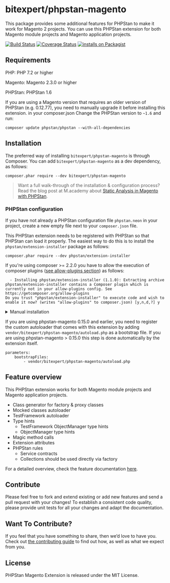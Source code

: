 # bitexpert/phpstan-magento

This package provides some additional features for PHPStan to make it work for Magento 2 projects.
You can use this PHPStan extension for both Magento module projects and Magento application projects.

[![Build Status](https://github.com/bitExpert/phpstan-magento/workflows/ci/badge.svg?branch=master)](https://github.com/bitExpert/phpstan-magento/actions)
[![Coverage Status](https://coveralls.io/repos/github/bitExpert/phpstan-magento/badge.svg?branch=master)](https://coveralls.io/github/bitExpert/phpstan-magento?branch=master)
[![installs on Packagist](https://img.shields.io/packagist/dt/bitExpert/phpstan-magento)](https://packagist.org/packages/bitExpert/phpstan-magento/)

## Requirements

PHP: PHP 7.2 or higher

Magento: Magento 2.3.0 or higher

PHPStan: PHPStan 1.6

If you are using a Magento version that requires an older version of PHPStan (e.g. 0.12.77),  you need to manually upgrade it before 
installing this extension. in your composer.json Change the PHPStan version to `~1.6` and run:

```
composer update phpstan/phpstan --with-all-dependencies
```

## Installation

The preferred way of installing `bitexpert/phpstan-magento` is through Composer.
You can add `bitexpert/phpstan-magento` as a dev dependency, as follows:

```
composer.phar require --dev bitexpert/phpstan-magento
```

> Want a full walk-through of the installation & configuration process? Read the blog post at M.academy about [Static Analysis in Magento with PHPStan](https://m.academy/blog/static-analysis-magento-phpstan/).

### PHPStan configuration

If you have not already a PHPStan configuration file `phpstan.neon` in your project, create a new empty file next to your `composer.json` file.
 
This PHPStan extension needs to be registered with PHPStan so that PHPStan can load it properly.
The easiest way to do this is to install the `phpstan/extension-installer` package as follows:

```
composer.phar require --dev phpstan/extension-installer
```

If you're using composer >= 2.2.0 you have to allow the execution of composer plugins ([see allow-plugins section](https://getcomposer.org/doc/06-config.md#allow-plugins)) as follows:

```
  - Installing phpstan/extension-installer (1.1.0): Extracting archive
phpstan/extension-installer contains a Composer plugin which is currently not in your allow-plugins config. See https://getcomposer.org/allow-plugins
Do you trust "phpstan/extension-installer" to execute code and wish to enable it now? (writes "allow-plugins" to composer.json) [y,n,d,?] y
```

<details>
  <summary>Manual installation</summary>

If you don't want to use `phpstan/extension-installer`, include extension.neon in your project's PHPStan config:

```neon
includes:
	- vendor/bitexpert/phpstan-magento/extension.neon
```
</details>

If you are using phpstan-magento 0.15.0 and earlier, you need to register the custom autoloader that comes with this extension by adding `vendor/bitexpert/phpstan-magento/autoload.php`
as a bootstrap file. If you are using phpstan-magento > 0.15.0 this step is done automatically by the extension itself.

```neon
parameters:
	bootstrapFiles:
		- vendor/bitexpert/phpstan-magento/autoload.php
```

## Feature overview

This PHPStan extension works for both Magento module projects and Magento application projects.

- Class generator for factory & proxy classes
- Mocked classes autoloader
- TestFramework autoloader
- Type hints
  - TestFramework ObjectManager type hints
  - ObjectManager type hints
- Magic method calls
- Extension attributes
- PHPStan rules
  - Service contracts
  - Collections should be used directly via factory
  
For a detailed overview, check the feature documentation [here](docs/features.md).

## Contribute

Please feel free to fork and extend existing or add new features and send a pull request with your changes! To establish
a consistent code quality, please provide unit tests for all your changes and adapt the documentation.

## Want To Contribute?

If you feel that you have something to share, then we’d love to have you.
Check out [the contributing guide](CONTRIBUTING.md) to find out how, as well as what we expect from you.

## License

PHPStan Magento Extension is released under the MIT License.
